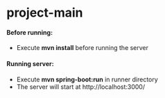project-main
============
#### Before running:
* Execute **mvn install** before running the server

#### Running server:
* Execute **mvn spring-boot:run** in runner directory
* The server will start at http://localhost:3000/

